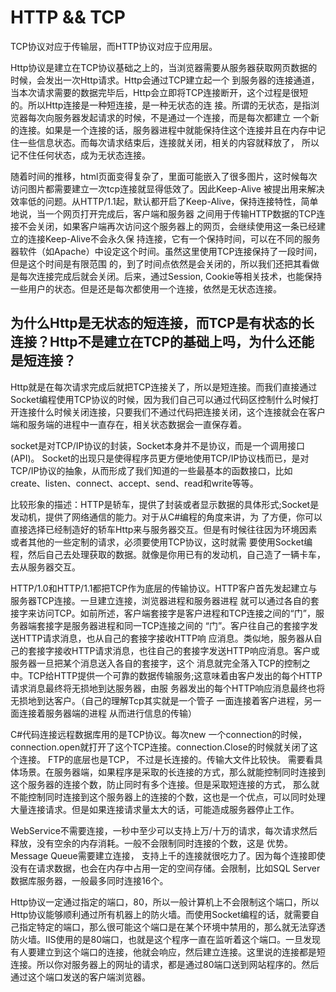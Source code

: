 # HTTP && TCP

TCP协议对应于传输层，而HTTP协议对应于应用层。

Http协议是建立在TCP协议基础之上的，当浏览器需要从服务器获取网页数据的时候，会发出一次Http请求。Http会通过TCP建立起一个 到服务器的连接通道，当本次请求需要的数据完毕后，Http会立即将TCP连接断开，这个过程是很短的。所以Http连接是一种短连接，是一种无状态的连 接。所谓的无状态，是指浏览器每次向服务器发起请求的时候，不是通过一个连接，而是每次都建立 一个新的连接。如果是一个连接的话，服务器进程中就能保持住这个连接并且在内存中记住一些信息状态。而每次请求结束后，连接就关闭，相关的内容就释放了， 所以记不住任何状态，成为无状态连接。

随着时间的推移，html页面变得复杂了，里面可能嵌入了很多图片，这时候每次访问图片都需要建立一次tcp连接就显得低效了。因此Keep-Alive 被提出用来解决效率低的问题。从HTTP/1.1起，默认都开启了Keep-Alive，保持连接特性，简单地说，当一个网页打开完成后，客户端和服务器 之间用于传输HTTP数据的TCP连接不会关闭，如果客户端再次访问这个服务器上的网页，会继续使用这一条已经建立的连接Keep-Alive不会永久保 持连接，它有一个保持时间，可以在不同的服务器软件（如Apache）中设定这个时间。虽然这里使用TCP连接保持了一段时间，但是这个时间是有限范围 的，到了时间点依然是会关闭的，所以我们还把其看做是每次连接完成后就会关闭。后来，通过Session, Cookie等相关技术，也能保持一些用户的状态。但是还是每次都使用一个连接，依然是无状态连接。

## 为什么Http是无状态的短连接，而TCP是有状态的长连接？Http不是建立在TCP的基础上吗，为什么还能是短连接？

Http就是在每次请求完成后就把TCP连接关了，所以是短连接。而我们直接通过Socket编程使用TCP协议的时候，因为我们自己可以通过代码区控制什么时候打开连接什么时候关闭连接，只要我们不通过代码把连接关闭，这个连接就会在客户端和服务端的进程中一直存在，相关状态数据会一直保存着。

socket是对TCP/IP协议的封装，Socket本身并不是协议，而是一个调用接口(API)。 Socket的出现只是使得程序员更方便地使用TCP/IP协议栈而已，是对TCP/IP协议的抽象，从而形成了我们知道的一些最基本的函数接口，比如 create、listen、connect、accept、send、read和write等等。

比较形象的描述：HTTP是轿车，提供了封装或者显示数据的具体形式;Socket是发动机，提供了网络通信的能力。对于从C#编程的角度来讲，为 了方便，你可以直接选择已经制造好的轿车Http来与服务器交互。但是有时候往往因为环境因素或者其他的一些定制的请求，必须要使用TCP协议，这时就需 要使用Socket编程，然后自己去处理获取的数据。就像是你用已有的发动机，自己造了一辆卡车，去从服务器交互。


HTTP/1.0和HTTP/1.1都把TCP作为底层的传输协议。HTTP客户首先发起建立与服务器TCP连接。一旦建立连接，浏览器进程和服务器进程 就可以通过各自的套接字来访问TCP。如前所述，客户端套接字是客户进程和TCP连接之间的“门”，服务器端套接字是服务器进程和同一TCP连接之间的 “门”。客户往自己的套接字发送HTTP请求消息，也从自己的套接字接收HTTP响 应消息。类似地，服务器从自己的套接字接收HTTP请求消息，也往自己的套接字发送HTTP响应消息。客户或服务器一旦把某个消息送入各自的套接字，这个 消息就完全落入TCP的控制之中。TCP给HTTP提供一个可靠的数据传输服务;这意味着由客户发出的每个HTTP请求消息最终将无损地到达服务器，由服 务器发出的每个HTTP响应消息最终也将无损地到达客户。（自己的理解Tcp其实就是一个管子 一面连接着客户进程，另一面连接着服务器端的进程 从而进行信息的传输）

C#代码连接远程数据库用的是TCP协议。每次new 一个connection的时候，connection.open就打开了这个TCP连接。connection.Close的时候就关闭了这个连接。 FTP的底层也是TCP， 不过是长连接的。传输大文件比较快。 需要看具体场景。在服务器端，如果程序是采取的长连接的方式，那么就能控制同时连接到这个服务器的连接个数，防止同时有多个连接。但是采取短连接的方式， 那么就不能控制同时连接到这个服务器上的连接的个数，这也是一个优点，可以同时处理大量连接请求。但是如果连接请求量太大的话，可能造成服务器停止工作。


WebService不需要连接，一秒中至少可以支持上万/十万的请求，每次请求然后释放，没有空余的内存消耗。一般不会限制同时连接的个数，这是 优势。Message Queue需要建立连接， 支持上千的连接就很吃力了。因为每个连接即使没有在请求数据，也会在内存中占用一定的空间存储。会限制，比如SQL Server数据库服务器，一般最多同时连接16个。


Http协议一定通过指定的端口，80，所以一般计算机上不会限制这个端口，所以Http协议能够顺利通过所有机器上的防火墙。而使用Socket编程的话，就需要自己指定特定的端口，那么很可能这个端口是在某个环境中禁用的，那么就无法穿透防火墙。IIS使用的是80端口，也就是这个程序一直在监听着这个端口。一旦发现有人要建立到这个端口的连接，他就会响应，然后建立连接。这里说的连接都是短连接。所以你对服务器上的网址的请求，都是通过80端口送到网站程序的。然后通过这个端口发送的客户端浏览器。
